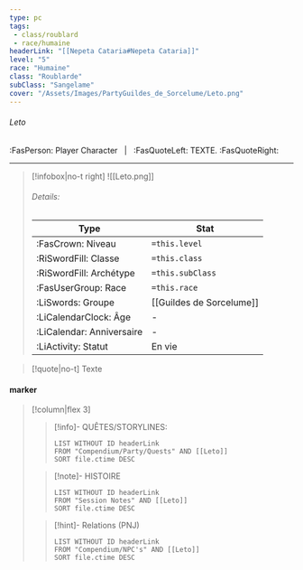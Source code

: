 ```yaml
---
type: pc
tags:
 - class/roublard
 - race/humaine
headerLink: "[[Nepeta Cataria#Nepeta Cataria]]"
level: "5"
race: "Humaine"
class: "Roublarde"
subClass: "Sangelame"
cover: "/Assets/Images/PartyGuildes_de_Sorcelume/Leto.png"
---
```


###### Leto
:FasPerson: Player Character &nbsp; | &nbsp; :FasQuoteLeft: TEXTE. :FasQuoteRight:
___
> [!infobox|no-t right]
> ![[Leto.png]]
> ###### Details:
> | Type | Stat |
> | ---- | ---- |
> | :FasCrown: Niveau   | `=this.level` |
> | :RiSwordFill: Classe |  `=this.class`|
> | :RiSwordFill: Archétype |  `=this.subClass`|
> |  :FasUserGroup: Race |  `=this.race`|
> |  :LiSwords: Groupe |  [[Guildes de Sorcelume]] |
> |  :LiCalendarClock: Âge | - |
> |  :LiCalendar: Anniversaire | - |
> | :LiActivity: Statut | En vie |

> [!quote|no-t]
> Texte
 
#### marker
> [!column|flex 3]
>> [!info]- QUÊTES/STORYLINES:
>>```dataview
>>LIST WITHOUT ID headerLink
>>FROM "Compendium/Party/Quests" AND [[Leto]]
>>SORT file.ctime DESC
>
>>[!note]- HISTOIRE
>>```dataview
>>LIST WITHOUT ID headerLink
>>FROM "Session Notes" AND [[Leto]]
>>SORT file.ctime DESC
>
>>[!hint]- Relations (PNJ)
>>```dataview
>>LIST WITHOUT ID headerLink
>>FROM "Compendium/NPC's" AND [[Leto]]
>>SORT file.ctime DESC
>>
```image-layout-masonry-3

```